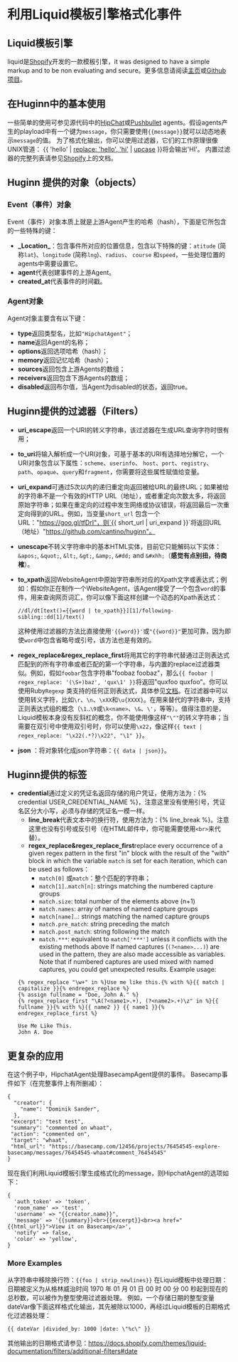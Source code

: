 # 利用Liquid模板引擎格式化事件
## Liquid模板引擎
liquid是[Shopify](http://shopify.com/)开发的一款模板引擎，it was designed to have a simple markup and to be non evaluating and secure。更多信息请阅读[主页](http://liquidmarkup.org/)或[Github项目](https://github.com/Shopify/liquid/)。
## 在Huginn中的基本使用
一些简单的使用可参见源代码中的[HipChat](https://github.com/cantino/huginn/blob/07243cee345060316ff2b27530e20e38e72d7713/app/models/agents/hipchat_agent.rb)或[Pushbullet](https://github.com/cantino/huginn/blob/07243cee345060316ff2b27530e20e38e72d7713/app/models/agents/pushbullet_agent.rb) agents。假设agents产生的playload中有一个键为`message`，你只需要使用`{{message}}`就可以动态地表示`message`的值。
为了格式化输出，你可以使用过滤器，它们的工作原理很像UNIX管道：
{{ 'hello' | [replace: 'hello', 'hi'](https://docs.shopify.com/themes/liquid-documentation/filters/string-filters#replace) | [upcase](https://docs.shopify.com/themes/liquid-documentation/filters/string-filters#upcase) }}将会输出'HI'。
内置过滤器的完整列表请参见[Shopify](http://docs.shopify.com/themes/liquid-basics/output)上的文档。
## Huginn 提供的对象（objects）
### Event（事件）对象
Event（事件）对象本质上就是上游Agent产生的哈希（hash），下面是它所包含的一些特殊的键：
* **\_Location\_**：包含事件所对应的位置信息，包含以下特殊的键：`atitude` (简称`lat`)、`longitude` (简称`lng`)、`radius`、 `course` 和`speed`，一些处理位置的agents中需要设置它。
* **agent**代表创建事件的上游Agent。
* **created_at**代表事件的时间戳。
### Agent对象
Agent对象主要含有以下键：
* **type**返回类型名，比如`"HipchatAgent"`；
* **name**返回Agent的名称；
* **options**返回选项哈希（hash）；
* **memory**返回记忆哈希（hash）；
* **sources**返回包含上游Agents的数组；
* **receivers**返回包含下游Agents的数组；
* **disabled**返回布尔值，当Agent为disabled的状态，返回true。
## Huginn提供的过滤器（Filters）
* **uri_escape**返回一个URI的转义字符串，该过滤器在生成URL查询字符时很有用；
* **to_uri**将输入解析成一个URI对象，可基于基本的URI有选择地分解它，一个URI对象包含以下属性：`scheme`、`userinfo`、 `host`、`port`、`registry`、`path`、`opaque`、`query`和`fragment`，你需要将这些属性赋值给变量。
* **uri_expand**可通过5次以内的递归重定向返回被给URL的最终URL；如果被给的字符串不是一个有效的HTTP URL（地址），或者重定向次数太多，将返回原始字符串；如果在重定向的过程中发生网络或协议错误，将返回最后一次重定向得到的URL。例如，当变量`short_url` 包含一个URL："https://goo.gl/tfDrI"，则`{{ short_url | uri_expand }}`将返回URL（地址）"https://github.com/cantino/huginn"。
* **unescape**不转义字符串中的基本HTML实体，目前它只能解码以下实体：`&apos;`, `&quot;`, `&lt;`, `&gt;`, `&amp;`, `&#dd;` and `&#xhh;`（**感觉有点别扭，待商榷**）。
* **to_xpath**返回WebsiteAgent中原始字符串所对应的Xpath文字或表达式；例如：假如你正在制作一个WebsiteAgent，该Agent接受了一个包含`word`的事件，用来查询网页词汇，你可以像下面这样创建一个动态的Xpath表达式：
  ```
  //dl/dt[text()={{word | to_xpath}}][1]/following-sibling::dd[1]/text()
  ```
  这种使用过滤器的方法比直接使用`'{{word}}'`或`"{{word}}"`更加可靠，因为即使`word`中包含省略号或引号，该方法也是有效的。

* **regex_replace&regex_replace_first**将用其它的字符串代替通过正则表达式匹配到的所有字符串或者匹配的第一个字符串，与内置的replace过滤器类似。例如，假如`foobar`包含字符串"foobaz foobaz"，那么`{{ foobar | regex_replace: '(\S+)baz', 'qux\1' }}`将返回"quxfoo quxfoo"。你可以使用Ruby`Regexp` 类支持的任何正则表达式，具体参见[文档](http://ruby-doc.org/core/doc/regexp_rdoc.html)。在过滤器中可以使用转义字符，比如`\r`、`\n`、`\xXX`和`\u{XXXX}`。在用来替代的字符串中，支持正则表达式组的概念（`\1`..`\9`或`\k<name>`、`\&`、`\'`，等等）。值得注意的是，Liquid模板本身没有反斜杠的概念，你不能使用像这样`"\""`的转义字符串；当需要在双引号中使用双引号时，你可以使用`\x22`，像这样`{{ text | regex_replace: "\x22(.*?)\x22", "\1" }}`。
* **json** ：将对象转化成json字符串：`{{ data | json}}`。
## Huginn提供的标签
* **credential**通过定义的凭证名返回存储的用户凭证，使用方法为：{% credential USER_CREDENTIAL_NAME %}，注意这里没有使用引号，凭证名区分大小写，必须与存储的凭证名一模一样。
  * **line_break**代表文本中的换行符，使用方法为：{% line_break %}。注意这里也没有引号或反引号（在HTML邮件中，你可能需要使用`<br>`来代替）。
  * **regex_replace&regex_replace_first**replace every occurrence of a given regex pattern in the first "in" block with the result of the "with" block in which the variable `match` is set for each iteration, which can be used as follows：
    * `match[0]` 或`match`：整个匹配的字符串；
    * `match[1]`..`match[n]`: strings matching the numbered capture groups
    * `match.size`: total number of the elements above (n+1)
    * `match.names`: array of names of named capture groups
    * `match[name]`..: strings matching the named capture groups
    * `match.pre_match`: string preceding the match
    * `match.post_match`: string following the match
    * `match.***`: equivalent to `match['***']` unless it conflicts with the existing methods above
      If named captures (`(?<name>...)`) are used in the pattern, they are also made accessible as variables.  Note that if numbered captures are used mixed with named captures, you could get unexpected results.
      Example usage:
  ```
  {% regex_replace "\w+" in %}Use me like this.{% with %}{{ match | capitalize }}{% endregex_replace %}
  {% assign fullname = "Doe, John A." %}
  {% regex_replace_first "\A(?<name1>.+), (?<name2>.+)\z" in %}{{ fullname }}{% with %}{{ name2 }} {{ name1 }}{% endregex_replace_first %}

  Use Me Like This.
  John A. Doe
  ```
## 更复杂的应用
在这个例子中，HipchatAgent处理BasecampAgent提供的事件。
Basecamp事件如下（在完整事件上有所删减）：
```
{
  "creator": {
    "name": "Dominik Sander",
  },
 "excerpt": "test test",
 "summary": "commented on whaat",
 "action": "commented on",
 "target": "whaat",
 "html_url": "https://basecamp.com/12456/projects/76454545-explore-basecamp/messages/76454545-whaat#comment_76454545"
}
```
现在我们利用Liquid模板引擎生成格式化的message，则HipchatAgent的选项如下：
```
{
  'auth_token' => 'token',
  'room_name' => 'test',
  'username' => "{{creator.name}}",
  'message' => '{{summary}}<br>{{excerpt}}<br><a href="{{html_url}}">View it on Basecamp</a>',
  'notify' => false,
  'color' => 'yellow',
}
```
### More Examples
从字符串中移除换行符：`{{foo | strip_newlines}}`
在Liquid模板中处理日期：日期被定义为从格林威治时间 1970 年 01 月 01 日 00 时 00 分 00 秒起到现在的总秒数，可以被作为整型使用过滤器处理。
例如，一个存储日期的整型变量dateVar像下面这样格式化输出，其先被除以1000，再经过Liquid模板的日期格式化过滤器处理：
```
{{ dateVar |divided_by: 1000 |date: \"%c\" }}
```
其他输出的日期格式请参见：https://docs.shopify.com/themes/liquid-documentation/filters/additional-filters#date
```

```